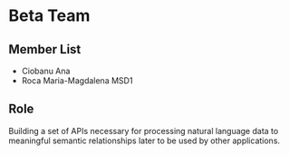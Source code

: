 # Beta Team

## **Member List**
* Ciobanu Ana
* Roca Maria-Magdalena MSD1

## **Role**

Building a set of APIs necessary for processing natural language data to meaningful semantic relationships later to be used by other applications.
